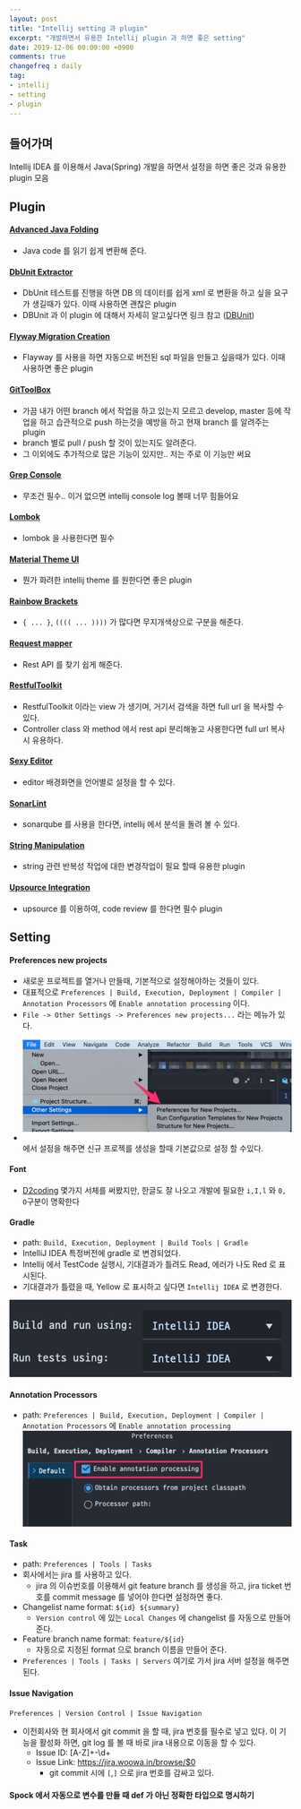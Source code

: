 ```yaml
---
layout: post
title: "Intellij setting 과 plugin"
excerpt: "개발하면서 유용한 Intellij plugin 과 하면 좋은 setting"
date: 2019-12-06 00:00:00 +0900
comments: true
changefreq : daily
tag:
- intellij
- setting
- plugin
---
```

## 들어가며
 Intellij IDEA 를 이용해서 Java(Spring) 개발을 하면서 설정을 하면 좋은 것과 유용한 plugin 모음

## Plugin
#### [Advanced Java Folding](https://plugins.jetbrains.com/plugin/9320-advanced-java-folding)
* Java code 를 읽기 쉽게 변환해 준다.

#### [DbUnit Extractor](https://plugins.jetbrains.com/plugin/7958-dbunit-extractor)
* DbUnit 테스트를 진행을 하면 DB 의 데이터를 쉽게 xml 로 변환을 하고 싶을 요구가 생길때가 있다.
이때 사용하면 괜찮은 plugin
* DBUnit 과 이 plugin 에 대해서 자세히 알고싶다면 링크 참고 ([DBUnit](http://woowabros.github.io/experience/2019/11/06/db-unit.html))

#### [Flyway Migration Creation](https://plugins.jetbrains.com/plugin/8597-flyway-migration-creation)
* Flayway 를 사용을 하면 자동으로 버전된 sql 파일을 만들고 싶을때가 있다. 이때 사용하면 좋은 plugin

#### [GitToolBox](https://plugins.jetbrains.com/plugin/7499-gittoolbox)
* 가끔 내가 어떤 branch 에서 작업을 하고 있는지 모르고 develop, master 등에 작업을 하고 습관적으로 push 하는것을 예방을 하고 현재 branch 를 알려주는 plugin
* branch 별로 pull / push 할 것이 있는지도 알려준다.
* 그 이외에도 추가적으로 많은 기능이 있지만.. 저는 주로 이 기능만 써요

#### [Grep Console](https://plugins.jetbrains.com/plugin/7125-grep-console)
* 무조건 필수.. 이거 없으면 intellij console log 볼때 너무 힘들어요

#### [Lombok](https://plugins.jetbrains.com/plugin/6317-lombok)
* lombok 을 사용한다면 필수

#### [Material Theme UI](https://plugins.jetbrains.com/plugin/8006-material-theme-ui)
* 뭔가 화려한 intellij theme 를 원한다면 좋은 plugin

#### [Rainbow Brackets](https://plugins.jetbrains.com/plugin/10080-rainbow-brackets)
* `{ ... }`, `(((( ... ))))` 가 많다면 무지개색상으로 구분을 해준다.

#### [Request mapper](https://plugins.jetbrains.com/plugin/9567-request-mapper)
* Rest API 를 찾기 쉽게 해준다.

#### [RestfulToolkit](https://plugins.jetbrains.com/plugin/10292-restfultoolkit)
* RestfulToolkit 이라는 view 가 생기며, 거기서 검색을 하면 full url 을 복사할 수 있다.
* Controller class 와 method 에서 rest api 분리해놓고 사용한다면 full url 복사시 유용하다.

#### [Sexy Editor](https://plugins.jetbrains.com/plugin/1833-sexy-editor)
* editor 배경화면을 언어별로 설정을 할 수 있다.

#### [SonarLint](https://plugins.jetbrains.com/plugin/7973-sonarlint)
* sonarqube 를 사용을 한다면, intellij 에서 분석을 돌려 볼 수 있다.
#### [String Manipulation](https://plugins.jetbrains.com/plugin/2162-string-manipulation)
* string 관련 반복성 작업에 대한 변경작업이 필요 할때 유용한 plugin

#### [Upsource Integration](https://plugins.jetbrains.com/plugin/7431-upsource-integration)
* upsource 를 이용하여, code review 를 한다면 필수 plugin

## Setting
#### Preferences new projects
* 새로운 프로젝트를 열거나 만들때, 기본적으로 설정해야하는 것들이 있다.
* 대표적으로 `Preferences | Build, Execution, Deployment | Compiler | Annotation Processors` 에 `Enable annotation processing` 이다.
* `File -> Other Settings -> Preferences new projects...` 라는 메뉴가 있다.
* ![Preferences new projects](/assets/img/posts/intellij_setting_plugin/preferences-new-project.png) 에서 설정을 해주면 신규 프로젝를 생성을 할때 기본값으로 설정 할 수있다.

#### Font
* [D2coding]('https://github.com/naver/d2codingfont') 몇가지 서체를 써봤지만, 한글도 잘 나오고 개발에 필요한 `i,I,l` 와 `0, O`구분이 명확한다

#### Gradle
* path: `Build, Execution, Deployment | Build Tools | Gradle`
* IntelliJ IDEA 특정버전에 gradle 로 변경되었다.
* Intellij 에서 TestCode 실행시, 기대결과가 틀려도 Read, 에러가 나도 Red 로 표시된다.
* 기대결과가 틀렸을 때, Yellow 로 표시하고 싶다면 `Intellij IDEA` 로 변경한다.<br/>
<img src="/assets/img/posts/intellij_setting_plugin/intellij-gradle.png" />

#### Annotation Processors
* path: `Preferences | Build, Execution, Deployment | Compiler | Annotation Processors` 에 `Enable annotation processing`
![Enable annotation processing](/assets/img/posts/intellij_setting_plugin/enable-annotation-processing.png)

#### Task
* path: `Preferences | Tools | Tasks`
* 회사에서는 jira 를 사용하고 있다.
    - jira 의 이슈번호를 이용해서 git feature branch 를 생성을 하고, jira ticket 번호를 commit message 를 넣어야 한다면 설정하면 좋다.
* Changelist name format: `${id} ${summary}`
    - `Version control` 에 있는 `Local Changes` 에 changelist 를 자동으로 만들어 준다.
* Feature branch name format: `feature/${id}`
    - 자동으로 지정된 format 으로 branch 이름을 만들어 준다.
* `Preferences | Tools | Tasks | Servers` 여기로 가서 jira 서버 설정을 해주면 된다.

#### Issue Navigation
`Preferences | Version Control | Issue Navigation`
* 이전회사와 현 회사에서 git commit 을 할 때, jira 번호를 필수로 넣고 있다. 이 기능을 활성화 하면, git log 를 볼 때 바로 jira 내용으로 이동을 할 수 있다.
    - Issue ID: [A-Z]+\-\d+
    - Issue Link: https://jira.woowa.in/browse/$0
        + git commit 시에 `[`,`]` 으로 jira 번호를 감싸고 있다.

#### Spock 에서 자동으로 변수를 만들 때 def 가 아닌 정확한 타입으로 명시하기
